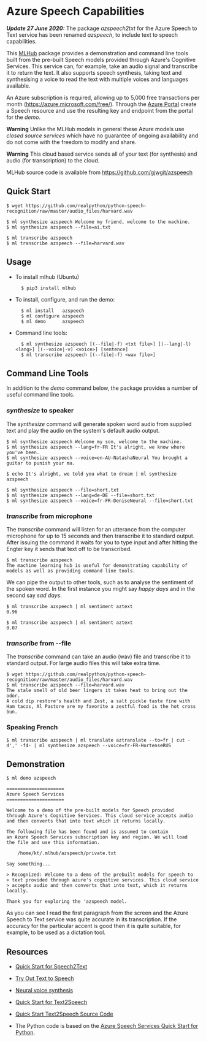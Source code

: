 # Azure Speech Capabilities

***Update 27 June 2020:*** The package *azspeech2txt* for the Azure Speech
to Text service has been renamed *azspeech*, to include text to speech
capabilities.

This [MLHub](https://mlhub.ai) package provides a demonstration and
command line tools built from the pre-built Speech models provided
through Azure's Cognitive Services. This service can, for example,
take an audio signal and transcribe it to return the text. It also
supports speech synthesis, taking text and synthesising a voice to
read the text with multiple voices and languages available.

An Azure subscription is required, allowing up to 5,000 free
transactions per month (https://azure.microsoft.com/free/). Through
the [Azure Portal](https://ms.portal.azure.com) create a Speech
resource and use the resulting key and endpoint from the portal for
the *demo*.

**Warning** Unlike the MLHub models in general these Azure models use
*closed source services* which have no guarantee of ongoing
availability and do not come with the freedom to modify and share.

**Warning** This cloud based service sends all of your text (for
synthesis) and audio (for transcription) to the cloud.

MLHub source code is available from https://github.com/gjwgit/azspeech

## Quick Start

```console
$ wget https://github.com/realpython/python-speech-recognition/raw/master/audio_files/harvard.wav

$ ml synthesize azspeech Welcome my friend, welcome to the machine.
$ ml synthesize azspeech --file=ai.txt

$ ml transcribe azspeech
$ ml transcribe azspeech --file=harvard.wav
```

## Usage

- To install mlhub (Ubuntu)

		$ pip3 install mlhub

- To install, configure, and run the demo:

		$ ml install   azspeech
		$ ml configure azspeech
		$ ml demo      azspeech
		
- Command line tools:

		$ ml synthesize azspeech [(--file|-f) <txt file>] [(--lang|-l) <lang>] [(--voice|-v) <voice>] [sentence]
		$ ml transcribe azspeech [(--file|-f) <wav file>]


## Command Line Tools

In addition to the *demo* command below, the package provides a number
of useful command line tools.

### *synthesize* to speaker

The *synthesize* command will generate spoken word audio from supplied
text and play the audio on the system's default audio output.

```console
$ ml synthesize azspeech Welcome my son, welcome to the machine.
$ ml synthesize azspeech --lang=fr-FR It's alright, we know where you've been.
$ ml synthesize azspeech --voice=en-AU-NatashaNeural You brought a guitar to punish your ma.

$ echo It's alright, we told you what to dream | ml synthesize azspeech

$ ml synthesize azspeech --file=short.txt
$ ml synthesize azspeech --lang=de-DE --file=short.txt
$ ml synthesize azspeech --voice=fr-FR-DeniseNeural --file=short.txt
```

### *transcribe* from microphone

The *transcribe* command will listen for an utterance from the computer microphone
for up to 15 seconds and then transcribe it to standard output. After
issuing the command it waits for you to type input and after hitting
the Engter key it sends that text off to be transcribed.

```console
$ ml transcribe azspeech
The machine learning hub is useful for demonstrating capability of 
models as well as providing command line tools.
```
We can pipe the output to other tools, such as to analyse the
sentiment of the spoken word. In the first instance you might say
*happy days* and in the second say *sad days*.

```console
$ ml transcribe azspeech | ml sentiment aztext
0.96

$ ml transcribe azspeech | ml sentiment aztext
0.07
```

### *transcribe* from --file

The *transcribe* command can take an audio (wav) file and transcribe
it to standard output. For large audio files this will take extra
time.

```console
$ wget https://github.com/realpython/python-speech-recognition/raw/master/audio_files/harvard.wav
$ ml transcribe azspeech --file=harvard.wav
The stale smell of old beer lingers it takes heat to bring out the odor.
A cold dip restore's health and Zest, a salt pickle taste fine with
Ham tacos, Al Pastore are my favorite a zestful food is the hot cross bun.
```

### Speaking French
```console
$ ml transcribe azspeech | ml translate aztranslate --to=fr | cut -d',' -f4- | ml synthesize azspeech --voice=fr-FR-HortenseRUS
```

## Demonstration

```console
$ ml demo azspeech 

=====================
Azure Speech Services
=====================

Welcome to a demo of the pre-built models for Speech provided
through Azure's Cognitive Services. This cloud service accepts audio
and then converts that into text which it returns locally.

The following file has been found and is assumed to contain
an Azure Speech Services subscription key and region. We will load 
the file and use this information.

    /home/kt/.mlhub/azspeech/private.txt

Say something...

> Recognized: Welcome to a demo of the prebuilt models for speech to
> text provided through azure's cognitive services. This cloud service 
> accepts audio and then converts that into text, which it returns locally.

Thank you for exploring the 'azspeech model.
```

As you can see I read the first paragraph from the screen and the
Azure Speech to Text service was quite accurate in its
transcription. If the accuracy for the particular accent is good then
it is quite suitable, for example, to be used as a dictation tool.

## Resources

* [Quick Start for
  Speech2Text](https://github.com/Azure-Samples/cognitive-services-speech-sdk/blob/master/quickstart/python/from-microphone)
  
* [Try Out Text to
  Speech](https://azure.microsoft.com/en-us/services/cognitive-services/text-to-speech/#features)
  
* [Neural voice
  synthesis](https://docs.microsoft.com/en-us/azure/cognitive-services/speech-service/language-support#text-to-speech)
  
* [Quick Start for
  Text2Speech](https://docs.microsoft.com/en-us/azure/cognitive-services/speech-service/quickstarts/text-to-speech-audio-file?tabs=ubuntu%2Cwindowsinstall&pivots=programming-language-python)
  
* [Quick Start Text2Speech Source
  Code](https://github.com/Azure-Samples/cognitive-services-speech-sdk/blob/master/quickstart/python/text-to-speech/quickstart.py)
  
* The Python code is based on the [Azure Speech Services Quick Start for
Python](https://docs.microsoft.com/en-us/azure/cognitive-services/speech-service/quickstart-python).

